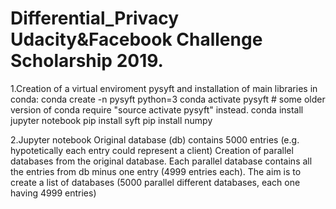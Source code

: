 # Differential_Privacy Udacity&Facebook Challenge Scholarship 2019.

1.Creation of a virtual enviroment pysyft and installation of main libraries in conda:
conda create -n pysyft python=3
conda activate pysyft # some older version of conda require "source activate pysyft" instead.
conda install jupyter notebook
pip install syft
pip install numpy

2.Jupyter notebook 
Original database (db) contains 5000 entries (e.g. hypotetically each entry could represent a client)
Creation of parallel databases from the original database.
Each parallel database contains all the entries from db minus one entry (4999 entries each).
The aim is to create a list of databases (5000 parallel different databases, each one having 4999 entries)
